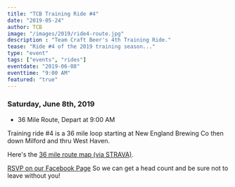 ```yaml
---
title: "TCB Training Ride #4"
date: "2019-05-24"
author: TCB
image: "/images/2019/ride4-route.jpg"
description : "Team Craft Beer's 4th Training Ride."
tease: "Ride #4 of the 2019 training season..." 
type: "event"
tags: ["events", "rides"]
eventdate: "2019-06-08"
eventtime: "9:00 AM"
featured: "true"
---
```


### Saturday, June 8th, 2019 

- 36 Mile Route, Depart at 9:00 AM

Training ride #4 is a 36 mile loop starting at New England Brewing Co then down Milford and thru West Haven. 

Here's the [36 mile route map (via STRAVA)][strava]. 

[RSVP on our Facebook Page][rsvp] So we can get a head count and be sure not to leave without you!

[strava]:https://www.strava.com/routes/19022498?fbclid=IwAR0S6AYCV8ryESHmeqTdN8TIXSs29bTxUUfGCztrg-mcpx8d56BdWwt1Esw
[rsvp]: https://www.facebook.com/events/369447313678077/
